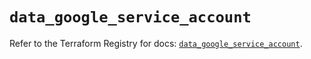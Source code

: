 # `data_google_service_account`

Refer to the Terraform Registry for docs: [`data_google_service_account`](https://registry.terraform.io/providers/hashicorp/google/5.22.0/docs/data-sources/service_account).
